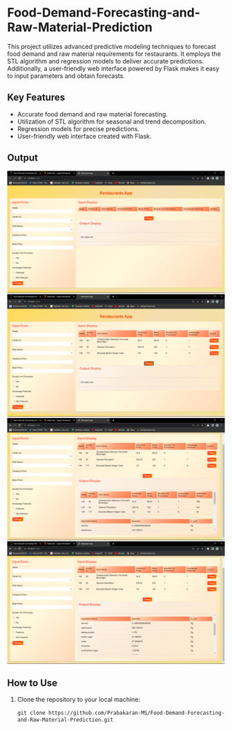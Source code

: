 # Food-Demand-Forecasting-and-Raw-Material-Prediction

This project utilizes advanced predictive modeling techniques to forecast food demand and raw material requirements for restaurants. It employs the STL algorithm and regression models to deliver accurate predictions. Additionally, a user-friendly web interface powered by Flask makes it easy to input parameters and obtain forecasts.

## Key Features

- Accurate food demand and raw material forecasting.
- Utilization of STL algorithm for seasonal and trend decomposition.
- Regression models for precise predictions.
- User-friendly web interface created with Flask.

## Output

![Project Screenshot - Empty](./empty.png)
![Project Screenshot - Item Added](./item_added.png)
![Project Screenshot - Estimated Orders](./estimated_orders.png)
![Project Screenshot - Estimated Ingredients](./estimated_ingredient.png)

## How to Use

1. Clone the repository to your local machine:

   ```shell
   git clone https://github.com/Prabakaran-MS/Food-Demand-Forecasting-and-Raw-Material-Prediction.git
